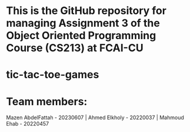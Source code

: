 # This is the GitHub repository for managing Assignment 3 of the Object Oriented Programming Course (CS213) at FCAI-CU
# tic-tac-toe-games
# Team members:
Mazen AbdelFattah - 20230607 |
Ahmed Elkholy - 20220037 |
Mahmoud Ehab - 20220457

